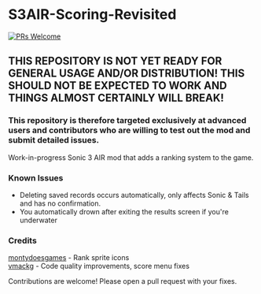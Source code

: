 # S3AIR-Scoring-Revisited
 [![PRs Welcome](https://img.shields.io/badge/PRs-welcome-brightgreen.svg?style=flat-square)](https://makeapullrequest.com) 

## THIS REPOSITORY IS NOT YET READY FOR GENERAL USAGE AND/OR DISTRIBUTION! THIS SHOULD NOT BE EXPECTED TO WORK AND THINGS ALMOST CERTAINLY WILL BREAK!

### This repository is therefore targeted exclusively at advanced users and contributors who are willing to test out the mod and submit detailed issues.

Work-in-progress Sonic 3 AIR mod that adds a ranking system to the game.

### Known Issues

- Deleting saved records occurs automatically, only affects Sonic & Tails and has no confirmation.
- You automatically drown after exiting the results screen if you're underwater

### Credits

[montydoesgames](https://github.com/montydoesgames) - Rank sprite icons  
[vmackg](https://github.com/vmackg) - Code quality improvements, score menu fixes  

Contributions are welcome! Please open a pull request with your fixes.
